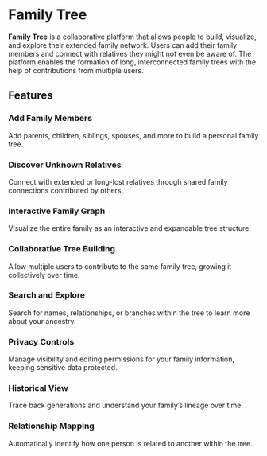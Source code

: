 # Family Tree

**Family Tree** is a collaborative platform that allows people to build, visualize, and explore their extended family network. Users can add their family members and connect with relatives they might not even be aware of. The platform enables the formation of long, interconnected family trees with the help of contributions from multiple users.

## Features

### Add Family Members  
Add parents, children, siblings, spouses, and more to build a personal family tree.

### Discover Unknown Relatives  
Connect with extended or long-lost relatives through shared family connections contributed by others.

### Interactive Family Graph  
Visualize the entire family as an interactive and expandable tree structure.

### Collaborative Tree Building  
Allow multiple users to contribute to the same family tree, growing it collectively over time.

### Search and Explore  
Search for names, relationships, or branches within the tree to learn more about your ancestry.

### Privacy Controls  
Manage visibility and editing permissions for your family information, keeping sensitive data protected.

### Historical View  
Trace back generations and understand your family’s lineage over time.

### Relationship Mapping  
Automatically identify how one person is related to another within the tree.

